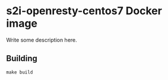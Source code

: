 # s2i-openresty-centos7 Docker image

Write some description here.

## Building

```shell
make build
```
